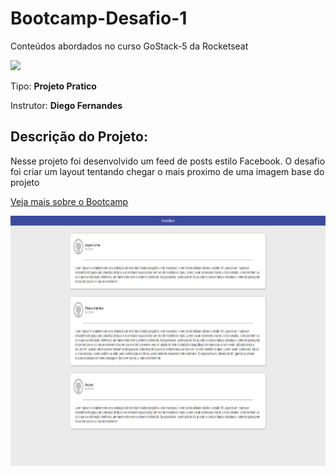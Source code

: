# Bootcamp-Desafio-1

Conteúdos abordados no curso GoStack-5 da Rocketseat

<img src="https://camo.githubusercontent.com/e3a00cb35e63ebc807f3d6c3178e1f17c24a70f3/68747470733a2f2f726f636b6574736561742e636f6d2e62722f7374617469632f6f672e706e67" />

<p> Tipo: <strong> Projeto Pratico</strong> </p>

<p> Instrutor: <strong> Diego Fernandes </strong> </p>

<h2> Descrição do Projeto: </h2>

Nesse projeto foi desenvolvido um feed de posts estilo Facebook. O desafio foi criar um layout tentando chegar o mais proximo de uma imagem base do projeto

<a href="https://rocketseat.com.br/bootcamp">Veja mais sobre o Bootcamp</a>

<img src="./final.png" height="400">
